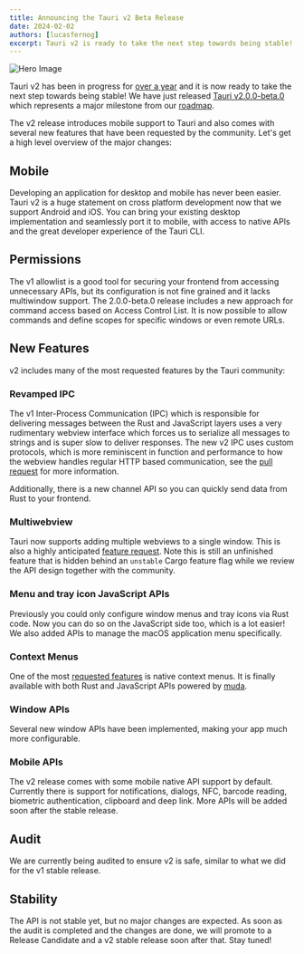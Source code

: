 ```yaml
---
title: Announcing the Tauri v2 Beta Release
date: 2024-02-02
authors: [lucasfernog]
excerpt: Tauri v2 is ready to take the next step towards being stable! 2.0.0-beta.0 has been published.
---
```


![Hero Image](./tauri_2_0_0_alpha_0/header.png)

Tauri v2 has been in progress for [over a year](/blog/tauri-mobile-alpha/) and it is now ready to take the next step towards being stable! We have just released [Tauri v2.0.0-beta.0](https://github.com/tauri-apps/tauri/releases/tag/tauri-v2.0.0-beta.0) which represents a major milestone from our [roadmap](/blog/roadmap-to-tauri-2-0/#beta).

The v2 release introduces mobile support to Tauri and also comes with several new features that have been requested by the community. Let's get a high level overview of the major changes:

## Mobile

Developing an application for desktop and mobile has never been easier. Tauri v2 is a huge statement on cross platform development now that we support Android and iOS. You can bring your existing desktop implementation and seamlessly port it to mobile, with access to native APIs and the great developer experience of the Tauri CLI.

## Permissions

The v1 allowlist is a good tool for securing your frontend from accessing unnecessary APIs, but its configuration is not fine grained and it lacks multiwindow support. The 2.0.0-beta.0 release includes a new approach for command access based on Access Control List. It is now possible to allow commands and define scopes for specific windows or even remote URLs.

## New Features

v2 includes many of the most requested features by the Tauri community:

### Revamped IPC

The v1 Inter-Process Communication (IPC) which is responsible for delivering messages between the Rust and JavaScript layers uses a very rudimentary webview interface which forces us to serialize all messages to strings and is super slow to deliver responses. The new v2 IPC uses custom protocols, which is more reminiscent in function and performance to how the webview handles regular HTTP based communication, see the [pull request](https://github.com/tauri-apps/tauri/pull/7170#issuecomment-1583279023) for more information.

Additionally, there is a new channel API so you can quickly send data from Rust to your frontend.

### Multiwebview

Tauri now supports adding multiple webviews to a single window. This is also a highly anticipated [feature request](https://github.com/tauri-apps/tauri/issues/2709).
Note this is still an unfinished feature that is hidden behind an `unstable` Cargo feature flag while we review the API design together with the community.

### Menu and tray icon JavaScript APIs

Previously you could only configure window menus and tray icons via Rust code. Now you can do so on the JavaScript side too, which is a lot easier! We also added APIs to manage the macOS application menu specifically.

### Context Menus

One of the most [requested features](https://github.com/tauri-apps/tauri/issues/4338) is native context menus. It is finally available with both Rust and JavaScript APIs powered by [muda](https://github.com/tauri-apps/muda).

### Window APIs

Several new window APIs have been implemented, making your app much more configurable.

### Mobile APIs

The v2 release comes with some mobile native API support by default. Currently there is support for notifications, dialogs, NFC, barcode reading, biometric authentication, clipboard and deep link. More APIs will be added soon after the stable release.

## Audit

We are currently being audited to ensure v2 is safe, similar to what we did for the v1 stable release.

## Stability

The API is not stable yet, but no major changes are expected. As soon as the audit is completed and the changes are done, we will promote to a Release Candidate and a v2 stable release soon after that. Stay tuned!
